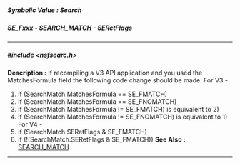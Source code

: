 ##### Symbolic Value : Search
##### SE_Fxxx - SEARCH_MATCH - SERetFlags
---
##### #include <nsfsearc.h>
**Description :**
If recompiling a V3 API application and you used the MatchesFormula field the 
following code change should be made:
For V3 -
   1) if (SearchMatch.MatchesFormula == SE_FMATCH)
   2) if (SearchMatch.MatchesFormula == SE_FNOMATCH)
   3) if (SearchMatch.MatchesFormula != SE_FMATCH) is equivalent to 2)
   4) if (SearchMatch.MatchesFormula != SE_FNOMATCH) is equivalent to 1)
For V4 -
   1) if (SearchMatch.SERetFlags & SE_FMATCH)
   2) if (!(SearchMatch.SERetFlags & SE_FMATCH))
**See Also :**
[SEARCH_MATCH](D:/md_files/SEARCH_MATCH.md)
---
